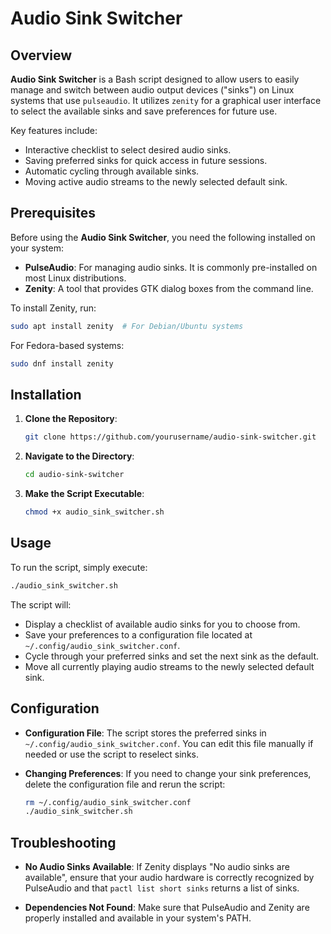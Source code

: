# Audio Sink Switcher

## Overview

**Audio Sink Switcher** is a Bash script designed to allow users to easily manage and switch between audio output devices ("sinks") on Linux systems that use `pulseaudio`. It utilizes `zenity` for a graphical user interface to select the available sinks and save preferences for future use.

Key features include:
- Interactive checklist to select desired audio sinks.
- Saving preferred sinks for quick access in future sessions.
- Automatic cycling through available sinks.
- Moving active audio streams to the newly selected default sink.

## Prerequisites

Before using the **Audio Sink Switcher**, you need the following installed on your system:

- **PulseAudio**: For managing audio sinks. It is commonly pre-installed on most Linux distributions.
- **Zenity**: A tool that provides GTK dialog boxes from the command line.

To install Zenity, run:
```bash
sudo apt install zenity  # For Debian/Ubuntu systems
```
For Fedora-based systems:
```bash
sudo dnf install zenity
```

## Installation

1. **Clone the Repository**:
   ```bash
   git clone https://github.com/yourusername/audio-sink-switcher.git
   ```

2. **Navigate to the Directory**:
   ```bash
   cd audio-sink-switcher
   ```

3. **Make the Script Executable**:
   ```bash
   chmod +x audio_sink_switcher.sh
   ```

## Usage

To run the script, simply execute:
```bash
./audio_sink_switcher.sh
```

The script will:
- Display a checklist of available audio sinks for you to choose from.
- Save your preferences to a configuration file located at `~/.config/audio_sink_switcher.conf`.
- Cycle through your preferred sinks and set the next sink as the default.
- Move all currently playing audio streams to the newly selected default sink.

## Configuration

- **Configuration File**: The script stores the preferred sinks in `~/.config/audio_sink_switcher.conf`. You can edit this file manually if needed or use the script to reselect sinks.

- **Changing Preferences**: If you need to change your sink preferences, delete the configuration file and rerun the script:
  ```bash
  rm ~/.config/audio_sink_switcher.conf
  ./audio_sink_switcher.sh
  ```

## Troubleshooting

- **No Audio Sinks Available**: If Zenity displays "No audio sinks are available", ensure that your audio hardware is correctly recognized by PulseAudio and that `pactl list short sinks` returns a list of sinks.

- **Dependencies Not Found**: Make sure that PulseAudio and Zenity are properly installed and available in your system's PATH.

